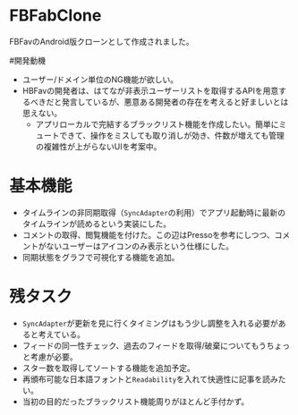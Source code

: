 FBFabClone
==========

FBFavのAndroid版クローンとして作成されました。

#開発動機

* ユーザー/ドメイン単位のNG機能が欲しい。
* HBFavの開発者は、はてなが非表示ユーザーリストを取得するAPIを用意するべきだと発言しているが、悪意ある開発者の存在を考えると好ましいとは思えない。
  * アプリローカルで完結するブラックリスト機能を作成したい。簡単にミュートできて、操作をミスしても取り消しが効き、件数が増えても管理の複雑性が上がらないUIを考案中。

# 基本機能

* タイムラインの非同期取得（`SyncAdapter`の利用）でアプリ起動時に最新のタイムラインが読めるという実装にした。
* コメントの取得、閲覧機能を付けた。この辺はPressoを参考にしつつ、コメントがないユーザーはアイコンのみ表示という仕様にした。
* 同期状態をグラフで可視化する機能を追加。

# 残タスク

* `SyncAdapter`が更新を見に行くタイミングはもう少し調整を入れる必要があると考えている。
* フィードの同一性チェック、過去のフィードを取得/破棄についてもうちょっと考慮が必要。
* スター数を取得してソートする機能を追加予定。
* 再頒布可能な日本語フォントと`Readability`を入れて快適性に記事を読みたい。
* 当初の目的だったブラックリスト機能周りがほとんど手付かず。

